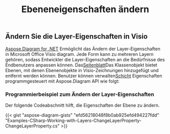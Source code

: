 ﻿---
title: Ebeneneigenschaften ändern
type: docs
weight: 130
url: /de/net/change-properties-layer/
description: In diesem Abschnitt wird erläutert, wie Sie die Layer-Eigenschaften mit Aspose.Diagram ändern.
---
## **Ändern Sie die Layer-Eigenschaften in Visio**
[Aspose.Diagram for .NET](https://products.aspose.com/diagram/net/) Ermöglicht das Ändern der Layer-Eigenschaften in Microsoft Office Visio diagram. Jede Form kann zu mehreren Layern gehören, sodass Entwickler die Layer-Eigenschaften an die Bedürfnisse des Endbenutzers anpassen können. Das[Seitenblatt](https://reference.aspose.com/diagram/net/aspose.diagram/pagesheet)Das Klassenobjekt bietet Ebenen, mit denen Ebenenobjekte in Visio-Zeichnungen hinzugefügt und entfernt werden können. Benutzer können verwalten[Schicht](https://reference.aspose.com/diagram/net/aspose.diagram/layer) Eigenschaften programmgesteuert mit Aspose.Diagram API wie folgt:
### **Programmierbeispiel zum Ändern der Layer-Eigenschaften**
Der folgende Codeabschnitt hilft, die Eigenschaften der Ebene zu ändern.

{{< gist "aspose-diagram-gists" "efd56218048f8b0ab925efd494227fdd" "Examples-CSharp-Working-with-Layers-ChangeLayerProperty-ChangeLayerProperty.cs" >}}